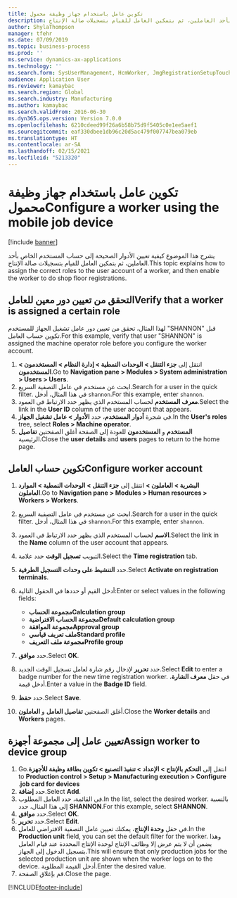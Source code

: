 ```yaml
---
title: تكوين عامل باستخدام جهاز وظيفة محمول
description: يشرح هذا الموضوع كيفية تعيين الأدوار الصحيحة إلى حساب المستخدم الخاص بأحد العاملين، ثم بتمكين العامل للقيام بتسجيلات صالة الإنتاج‬.
author: ShylaThompson
manager: tfehr
ms.date: 07/09/2019
ms.topic: business-process
ms.prod: ''
ms.service: dynamics-ax-applications
ms.technology: ''
ms.search.form: SysUserManagement, HcmWorker, JmgRegistrationSetupTouch, JmgRegistrationSetupAssignUsers
audience: Application User
ms.reviewer: kamaybac
ms.search.region: Global
ms.search.industry: Manufacturing
ms.author: kamaybac
ms.search.validFrom: 2016-06-30
ms.dyn365.ops.version: Version 7.0.0
ms.openlocfilehash: 6210cdeed99f26a6b58b75d9f5405c0e1ee5aef1
ms.sourcegitcommit: eaf330dbee1db96c20d5ac479f007747bea079eb
ms.translationtype: HT
ms.contentlocale: ar-SA
ms.lasthandoff: 02/15/2021
ms.locfileid: "5213320"
---
```

# <a name="configure-a-worker-using-the-mobile-job-device"></a><span data-ttu-id="353d9-103">تكوين عامل باستخدام جهاز وظيفة محمول</span><span class="sxs-lookup"><span data-stu-id="353d9-103">Configure a worker using the mobile job device</span></span>

[!include [banner](../../includes/banner.md)]

<span data-ttu-id="353d9-104">يشرح هذا الموضوع كيفية تعيين الأدوار الصحيحة إلى حساب المستخدم الخاص بأحد العاملين، ثم بتمكين العامل للقيام بتسجيلات صالة الإنتاج‬.</span><span class="sxs-lookup"><span data-stu-id="353d9-104">This topic explains how to assign the correct roles to the user account of a worker, and then enable the worker to do shop floor registrations.</span></span>

## <a name="verify-that-a-worker-is-assigned-a-certain-role"></a><span data-ttu-id="353d9-105">التحقق من تعيين دور معين للعامل</span><span class="sxs-lookup"><span data-stu-id="353d9-105">Verify that a worker is assigned a certain role</span></span>

<span data-ttu-id="353d9-106">لهذا المثال، تحقق من تعيين دور عامل تشغيل الجهاز للمستخدم "SHANNON" قبل تكوين حساب العامل.</span><span class="sxs-lookup"><span data-stu-id="353d9-106">For this example, verify that user "SHANNON" is assigned the machine operator role before you configure the worker account.</span></span>

1. <span data-ttu-id="353d9-107">انتقل إلى **جزء التنقل > الوحدات النمطية > إدارة النظام > المستخدمون > المستخدمون**.</span><span class="sxs-lookup"><span data-stu-id="353d9-107">Go to **Navigation pane > Modules > System administration > Users > Users**.</span></span>
2. <span data-ttu-id="353d9-108">ابحث عن مستخدم في عامل التصفية السريع.</span><span class="sxs-lookup"><span data-stu-id="353d9-108">Search for a user in the quick filter.</span></span> <span data-ttu-id="353d9-109">في هذا المثال، أدخل `shannon`.</span><span class="sxs-lookup"><span data-stu-id="353d9-109">For this example, enter `shannon`.</span></span>
3. <span data-ttu-id="353d9-110">حدد الارتباط في العمود‏‎ **معرف المستخدم** لحساب المستخدم الذي يظهر.</span><span class="sxs-lookup"><span data-stu-id="353d9-110">Select the link in the **User ID** column of the user account that appears.</span></span>
4. <span data-ttu-id="353d9-111">في شجرة **أدوار المستخدم**، حدد **الأدوار > عامل تشغيل الجهاز**.</span><span class="sxs-lookup"><span data-stu-id="353d9-111">In the **User's roles** tree, select **Roles > Machine operator**.</span></span>
5. <span data-ttu-id="353d9-112">أغلق الصفحتين **تفاصيل‏‎ المستخدم** و **المستخدمون** للعودة إلى الصفحة الرئيسية.</span><span class="sxs-lookup"><span data-stu-id="353d9-112">Close the **user details** and **users** pages to return to the home page.</span></span>

## <a name="configure-worker-account"></a><span data-ttu-id="353d9-113">تكوين حساب العامل</span><span class="sxs-lookup"><span data-stu-id="353d9-113">Configure worker account</span></span>
1. <span data-ttu-id="353d9-114">انتقل إلى **جزء التنقل > الوحدات النمطية > الموارد‏‎ البشرية > العاملون > العاملون**.</span><span class="sxs-lookup"><span data-stu-id="353d9-114">Go to **Navigation pane > Modules > Human resources > Workers > Workers**.</span></span>
2. <span data-ttu-id="353d9-115">ابحث عن مستخدم في عامل التصفية السريع.</span><span class="sxs-lookup"><span data-stu-id="353d9-115">Search for a user in the quick filter.</span></span> <span data-ttu-id="353d9-116">في هذا المثال، أدخل `shannon`.</span><span class="sxs-lookup"><span data-stu-id="353d9-116">For this example, enter `shannon`.</span></span>
3. <span data-ttu-id="353d9-117">حدد الارتباط في العمود‏‎ **الاسم** لحساب المستخدم الذي يظهر.</span><span class="sxs-lookup"><span data-stu-id="353d9-117">Select the link in the **Name** column of the user account that appears.</span></span>
4. <span data-ttu-id="353d9-118">حدد علامة‏‎ التبويب **تسجيل الوقت**.</span><span class="sxs-lookup"><span data-stu-id="353d9-118">Select the **Time registration** tab.</span></span>
5. <span data-ttu-id="353d9-119">حدد **التنشيط على وحدات التسجيل الطرفية‬**.</span><span class="sxs-lookup"><span data-stu-id="353d9-119">Select **Activate on registration terminals**.</span></span>
6. <span data-ttu-id="353d9-120">أدخل القيم أو حددها في الحقول التالية:</span><span class="sxs-lookup"><span data-stu-id="353d9-120">Enter or select values in the following fields:</span></span>  

    - <span data-ttu-id="353d9-121">**مجموعة الحساب**</span><span class="sxs-lookup"><span data-stu-id="353d9-121">**Calculation group**</span></span>  
    - <span data-ttu-id="353d9-122">**مجموعة الحساب الافتراضية**</span><span class="sxs-lookup"><span data-stu-id="353d9-122">**Default calculation group**</span></span>  
    - <span data-ttu-id="353d9-123">**مجموعة الموافقة**</span><span class="sxs-lookup"><span data-stu-id="353d9-123">**Approval group**</span></span>  
    - <span data-ttu-id="353d9-124">**ملف تعريف قياسي**</span><span class="sxs-lookup"><span data-stu-id="353d9-124">**Standard profile**</span></span>  
    - <span data-ttu-id="353d9-125">**مجموعة ملف التعريف**</span><span class="sxs-lookup"><span data-stu-id="353d9-125">**Profile group**</span></span>  

7. <span data-ttu-id="353d9-126">حدد **موافق**.</span><span class="sxs-lookup"><span data-stu-id="353d9-126">Select **OK**.</span></span>
8. <span data-ttu-id="353d9-127">حدد **تحرير** لإدخال رقم شارة لعامل تسجيل الوقت الجديد.</span><span class="sxs-lookup"><span data-stu-id="353d9-127">Select **Edit** to enter a badge number for the new time registration worker.</span></span> <span data-ttu-id="353d9-128">في حقل **معرف الشارة**، أدخل قيمة.</span><span class="sxs-lookup"><span data-stu-id="353d9-128">Enter a value in the **Badge ID** field.</span></span>
9. <span data-ttu-id="353d9-129">حدد **حفظ**.</span><span class="sxs-lookup"><span data-stu-id="353d9-129">Select **Save**.</span></span>
10. <span data-ttu-id="353d9-130">أغلق الصفحتين **تفاصيل العامل** و **العاملون**.</span><span class="sxs-lookup"><span data-stu-id="353d9-130">Close the **Worker details** and **Workers** pages.</span></span>

## <a name="assign-worker-to-device-group"></a><span data-ttu-id="353d9-131">تعيين عامل إلى مجموعة أجهزة</span><span class="sxs-lookup"><span data-stu-id="353d9-131">Assign worker to device group</span></span>
1. <span data-ttu-id="353d9-132">انتقل إلى **التحكم بالإنتاج > الإعداد > ‏‫تنفيذ التصنيع‬ > ‏‫تكوين بطاقة وظيفة للأجهزة**.</span><span class="sxs-lookup"><span data-stu-id="353d9-132">Go to **Production control > Setup > Manufacturing execution > Configure job card for devices**.</span></span>
2. <span data-ttu-id="353d9-133">حدد **إضافة**.</span><span class="sxs-lookup"><span data-stu-id="353d9-133">Select **Add**.</span></span>
3. <span data-ttu-id="353d9-134">في القائمة، حدد العامل المطلوب.</span><span class="sxs-lookup"><span data-stu-id="353d9-134">In the list, select the desired worker.</span></span> <span data-ttu-id="353d9-135">بالنسبة إلى هذا المثال، حدد **SHANNON‎**.</span><span class="sxs-lookup"><span data-stu-id="353d9-135">For this example, select **SHANNON**.</span></span>
4. <span data-ttu-id="353d9-136">حدد **موافق**.</span><span class="sxs-lookup"><span data-stu-id="353d9-136">Select **OK**.</span></span>
5. <span data-ttu-id="353d9-137">حدد **تحرير**.</span><span class="sxs-lookup"><span data-stu-id="353d9-137">Select **Edit**.</span></span>
6. <span data-ttu-id="353d9-138">في حقل **وحدة الإنتاج**، يمكنك تعيين عامل التصفية الافتراضي للعامل.</span><span class="sxs-lookup"><span data-stu-id="353d9-138">In the **Production unit** field, you can set the default filter for the worker.</span></span> <span data-ttu-id="353d9-139">وهذا يضمن أن لا يتم عرض إلا وظائف الإنتاج لوحدة الإنتاج المحددة عند قيام العامل بتسجيل الدخول إلى الجهاز.</span><span class="sxs-lookup"><span data-stu-id="353d9-139">This will ensure that only production jobs for the selected production unit are shown when the worker logs on to the device.</span></span> <span data-ttu-id="353d9-140">أدخل القيمة المطلوبة.</span><span class="sxs-lookup"><span data-stu-id="353d9-140">Enter the desired value.</span></span>
7. <span data-ttu-id="353d9-141">قم بإغلاق الصفحة.</span><span class="sxs-lookup"><span data-stu-id="353d9-141">Close the page.</span></span>



[!INCLUDE[footer-include](../../../includes/footer-banner.md)]